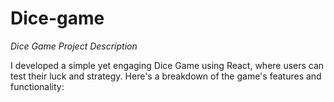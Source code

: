 # Dice-game
*Dice Game Project Description*

I developed a simple yet engaging Dice Game using React, where users can test their luck and strategy. Here's a breakdown of the game's features and functionality:

